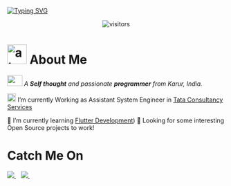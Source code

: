 [![Typing SVG](https://readme-typing-svg.herokuapp.com?font=Fira&color=24292E&size=60&center=true&vCenter=true&width=1000&height=100&lines=Hai,+Welcome!+It's+Naveen😃)](https://git.io/typing-svg)

<p align="center"> 
  <img src="https://komarev.com/ghpvc/?username=Naveenkk25&label=Profile%20views&color=00968f&style=flat" alt="visitors" />
</p>

# <img width="45" alt="about" src="https://raw.github.com/elizarov/elizarov/master/about.png"> About Me
<p>
  <em>
     <img src="https://raw.githubusercontent.com/TheDudeThatCode/TheDudeThatCode/master/Assets/Developer.gif" width=35 height=25> A <b>Self thought</b> and passionate <b>programmer</b> from Karur, India.
  </em>
 </p>
 
<img src="https://raw.githubusercontent.com/TheDudeThatCode/TheDudeThatCode/master/Assets/Medal.gif" width=20 height=20>  I’m currently Working as Assistant System Engineer in [Tata Consultancy Services](https://www.tcs.com/)
 
🌱 I’m currently learning [Flutter Development](https://docs.flutter.dev/))
🔭 Looking for some interesting Open Source projects to work!
 
#### <h1>Catch Me On</h1>

<p align=''>
  <a href="https://www.linkedin.com/in/naveen-kandasamy-6454a51b8/">
    <img src="https://img.shields.io/badge/linkedin-%230077B5.svg?&style=for-the-badge&logo=linkedin&logoColor=white" />
  </a>&nbsp;&nbsp;
    <a href='mailto:naveen.kk2507@gmail.com'>
      <img src="https://img.shields.io/badge/Gmail-D14836?style=for-the-badge&logo=gmail&logoColor=white"/>
    </a>&nbsp;&nbsp;
 <!-- <a href="https://instagram.com/">
   <img src="https://img.shields.io/badge/instagram-%23E4405F.svg?&style=for-the-badge&logo=instagram&logoColor=white" />        
   </a>&nbsp;&nbsp; -->
</p>

